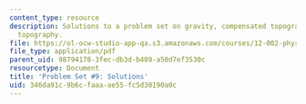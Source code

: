 ```yaml
---
content_type: resource
description: Solutions to a problem set on gravity, compensated topography, and uncompensated
  topography.
file: https://ol-ocw-studio-app-qa.s3.amazonaws.com/courses/12-002-physics-and-chemistry-of-the-terrestrial-planets-fall-2008/346da91c9b6cfaaaae55fc5d30190a0c_MIT12_002f08_ps09_solutions.pdf
file_type: application/pdf
parent_uid: 98794178-3fec-db3d-b489-a50d7ef3530c
resourcetype: Document
title: 'Problem Set #9: Solutions'
uid: 346da91c-9b6c-faaa-ae55-fc5d30190a0c
---
```

